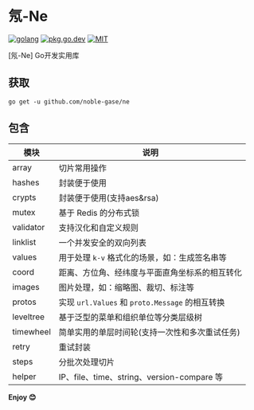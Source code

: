 # 氖-Ne

[![golang](https://img.shields.io/badge/Language-Go-green.svg?style=flat)](https://golang.org)
[![pkg.go.dev](https://img.shields.io/badge/dev-reference-007d9c?logo=go&logoColor=white&style=flat)](https://pkg.go.dev/github.com/noble-gase/ne)
[![MIT](http://img.shields.io/badge/license-MIT-brightgreen.svg)](http://opensource.org/licenses/MIT)

[氖-Ne] Go开发实用库

## 获取

```shell
go get -u github.com/noble-gase/ne
```

## 包含

| 模块      | 说明                                            |
| --------- | ----------------------------------------------- |
| array     | 切片常用操作                                  |
| hashes    | 封装便于使用                                    |
| crypts    | 封装便于使用(支持aes&rsa)                       |
| mutex     | 基于 Redis 的分布式锁                           |
| validator | 支持汉化和自定义规则                            |
| linklist  | 一个并发安全的双向列表                          |
| values    | 用于处理 `k-v` 格式化的场景，如：生成签名串等   |
| coord     | 距离、方位角、经纬度与平面直角坐标系的相互转化  |
| images    | 图片处理，如：缩略图、裁切、标注等              |
| protos    | 实现 `url.Values` 和 `proto.Message` 的相互转换 |
| leveltree | 基于泛型的菜单和组织单位等分类层级树            |
| timewheel | 简单实用的单层时间轮(支持一次性和多次重试任务)  |
| retry     | 重试封装                                        |
| steps     | 分批次处理切片                                  |
| helper    | IP、file、time、string、version-compare 等      |

**Enjoy 😊**
